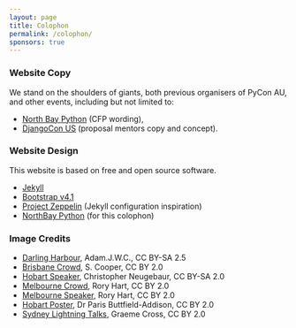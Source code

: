 ```yaml
---
layout: page
title: Colophon
permalink: /colophon/
sponsors: true
---
```


### Website Copy

We stand on the shoulders of giants, both previous organisers of PyCon AU, and
other events, including but not limited to:
 * [North Bay Python](https://2017.northbaypython.org/) (CFP wording),
 * [DjangoCon US](https://2018.djangocon.us/) (proposal mentors copy and concept).


### Website Design

This website is based on free and open source software. 

 * [Jekyll](https://jekyllrb.com/)
 * [Bootstrap v4.1](https://getbootstrap.com/)
 * [Project Zeppelin](https://github.com/gdg-x/zeppelin) (Jekyll configuration inspiration)
 * [NorthBay Python](https://2017.northbaypython.org/) (for this colophon)

### Image Credits

 * [Darling Harbour](https://commons.wikimedia.org/wiki/File:Darling_harbour_with_full_moon.jpg), Adam.J.W.C., CC BY-SA 2.5
 * [Brisbane Crowd](https://www.flickr.com/photos/developersteve/20177346332/in/album-72157656549888386/), S. Cooper, CC BY 2.0
 * [Hobart Speaker](https://www.flickr.com/photos/chrisjrn/6102009780/), Christopher Neugebaur, CC BY-SA 2.0
 * [Melbourne Crowd](https://www.flickr.com/photos/24708204@N07/29282111985/), Rory Hart, CC BY 2.0
 * [Melbourne Speaker](https://www.flickr.com/photos/24708204@N07/28659213914), Rory Hart, CC BY 2.0
 * [Hobart Poster](https://www.flickr.com/photos/parisba/9220492872/in/album-72157634490541945/), Dr Paris Buttfield-Addison, CC BY 2.0
 * [Sydney Lightning Talks](https://www.flickr.com/photos/66855660@N07/6086735069/), Graeme Cross, CC BY 2.0
